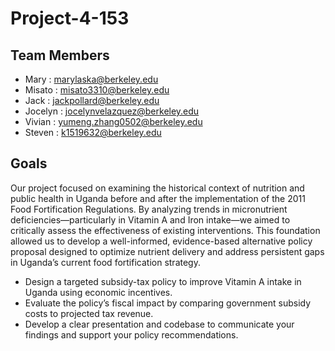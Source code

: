 # Project-4-153

## Team Members
- Mary : marylaska@berkeley.edu
- Misato : misato3310@berkeley.edu
- Jack : jackpollard@berkeley.edu
- Jocelyn : jocelynvelazquez@berkeley.edu
- Vivian : yumeng.zhang0502@berkeley.edu
- Steven : k1519632@berkeley.edu

## Goals
Our project focused on examining the historical context of nutrition and public health in Uganda before and after the implementation of the 2011 Food Fortification Regulations. By analyzing trends in micronutrient deficiencies—particularly in Vitamin A and Iron intake—we aimed to critically assess the effectiveness of existing interventions. This foundation allowed us to develop a well-informed, evidence-based alternative policy proposal designed to optimize nutrient delivery and address persistent gaps in Uganda’s current food fortification strategy.

- Design a targeted subsidy-tax policy to improve Vitamin A intake in Uganda using economic incentives.
- Evaluate the policy’s fiscal impact by comparing government subsidy costs to projected tax revenue.
- Develop a clear presentation and codebase to communicate your findings and support your policy recommendations.
